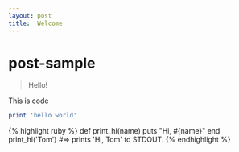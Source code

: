 ```yaml
---
layout: post
title:  Welcome
---
```

# post-sample
> Hello!

This is code
```ruby
print 'hello world'
```
{% highlight ruby %}
def print_hi(name)
  puts "Hi, #{name}"
end
print_hi('Tom')
#=> prints 'Hi, Tom' to STDOUT.
{% endhighlight %}
